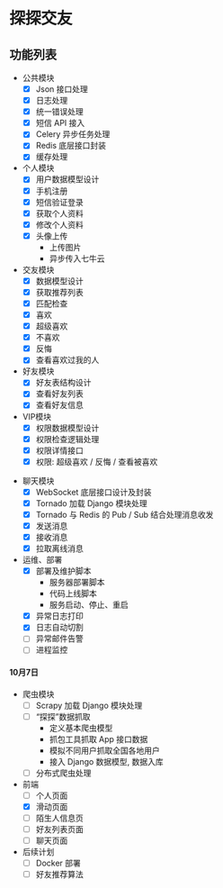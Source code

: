 探探交友
========

## 功能列表

* 公共模块
    - [x] Json 接口处理
    - [x] 日志处理
    - [x] 统一错误处理
    - [x] 短信 API 接入
    - [x] Celery 异步任务处理
    - [x] Redis 底层接口封装
    - [x] 缓存处理

* 个人模块
    - [x] 用户数据模型设计
    - [x] 手机注册
    - [x] 短信验证登录
    - [x] 获取个人资料
    - [x] 修改个人资料
    - [x] 头像上传
        - 上传图片
        - 异步传入七牛云

* 交友模块
    - [x] 数据模型设计
    - [x] 获取推荐列表
    - [x] 匹配检查
    - [x] 喜欢
    - [x] 超级喜欢
    - [x] 不喜欢
    - [x] 反悔
    - [x] 查看喜欢过我的人

* 好友模块
    - [x] 好友表结构设计
    - [x] 查看好友列表
    - [x] 查看好友信息

* VIP模块
    - [x] 权限数据模型设计
    - [x] 权限检查逻辑处理
    - [x] 权限详情接口
    - [x] 权限: 超级喜欢 / 反悔 / 查看被喜欢

- 聊天模块
    - [x] WebSocket 底层接口设计及封装
    - [x] Tornado 加载 Django 模块处理
    - [x] Tornado 与 Redis 的 Pub / Sub 结合处理消息收发
    - [x] 发送消息
    - [x] 接收消息
    - [x] 拉取离线消息

- 运维、部署
    - [x] 部署及维护脚本
        - 服务器部署脚本
        - 代码上线脚本
        - 服务启动、停止、重启
    - [x] 异常日志打印
    - [x] 日志自动切割
    - [ ] 异常邮件告警
    - [ ] 进程监控

#### 10月7日

- 爬虫模块
    - [ ] Scrapy 加载 Django 模块处理
    - [ ] “探探”数据抓取
        - 定义基本爬虫模型
        - 抓包工具抓取 App 接口数据
        - 模拟不同用户抓取全国各地用户
        - 接入 Django 数据模型, 数据入库
    - [ ] 分布式爬虫处理

- 前端
    - [ ] 个人页面
    - [x] 滑动页面
    - [ ] 陌生人信息页
    - [ ] 好友列表页面
    - [ ] 聊天页面

- 后续计划
    - [ ] Docker 部署
    - [ ] 好友推荐算法
